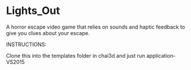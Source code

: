 # Lights_Out
A horror escape video game that relies on sounds and haptic feedback to give you clues about your escape.

INSTRUCTIONS:

Clone this into the templates folder in chai3d and just run application-VS2015
